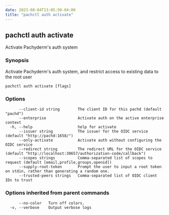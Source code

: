 ```yaml
---
date: 2023-08-04T13:05:50-04:00
title: "pachctl auth activate"
---
```


## pachctl auth activate

Activate Pachyderm's auth system

### Synopsis

Activate Pachyderm's auth system, and restrict access to existing data to the root user

```
pachctl auth activate [flags]
```

### Options

```
      --client-id string        The client ID for this pachd (default "pachd")
      --enterprise              Activate auth on the active enterprise context
  -h, --help                    help for activate
      --issuer string           The issuer for the OIDC service (default "http://pachd:1658/")
      --only-activate           Activate auth without configuring the OIDC service
      --redirect string         The redirect URL for the OIDC service (default "http://localhost:30657/authorization-code/callback")
      --scopes strings          Comma-separated list of scopes to request (default [email,profile,groups,openid])
      --supply-root-token       Prompt the user to input a root token on stdin, rather than generating a random one.
      --trusted-peers strings   Comma-separated list of OIDC client IDs to trust
```

### Options inherited from parent commands

```
      --no-color   Turn off colors.
  -v, --verbose    Output verbose logs
```

